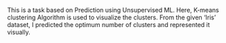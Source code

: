 This is a task based on Prediction using Unsupervised ML. Here, K-means clustering Algorithm is used to visualize the clusters. From the given ‘Iris’ dataset, I predicted the
optimum number of clusters and represented it visually. 
